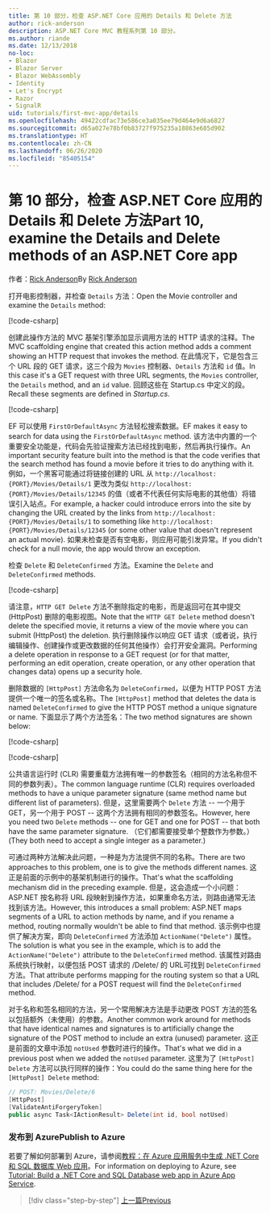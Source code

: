 ```yaml
---
title: 第 10 部分，检查 ASP.NET Core 应用的 Details 和 Delete 方法
author: rick-anderson
description: ASP.NET Core MVC 教程系列第 10 部分。
ms.author: riande
ms.date: 12/13/2018
no-loc:
- Blazor
- Blazor Server
- Blazor WebAssembly
- Identity
- Let's Encrypt
- Razor
- SignalR
uid: tutorials/first-mvc-app/details
ms.openlocfilehash: 49422cdfac73e586ce3a035ee79d464e9d6a6827
ms.sourcegitcommit: d65a027e78bf0b83727f975235a18863e685d902
ms.translationtype: HT
ms.contentlocale: zh-CN
ms.lasthandoff: 06/26/2020
ms.locfileid: "85405154"
---
```

# <a name="part-10-examine-the-details-and-delete-methods-of-an-aspnet-core-app"></a><span data-ttu-id="c2f9b-103">第 10 部分，检查 ASP.NET Core 应用的 Details 和 Delete 方法</span><span class="sxs-lookup"><span data-stu-id="c2f9b-103">Part 10, examine the Details and Delete methods of an ASP.NET Core app</span></span>

<span data-ttu-id="c2f9b-104">作者：[Rick Anderson](https://twitter.com/RickAndMSFT)</span><span class="sxs-lookup"><span data-stu-id="c2f9b-104">By [Rick Anderson](https://twitter.com/RickAndMSFT)</span></span>

<span data-ttu-id="c2f9b-105">打开电影控制器，并检查 `Details` 方法：</span><span class="sxs-lookup"><span data-stu-id="c2f9b-105">Open the Movie controller and examine the `Details` method:</span></span>

[!code-csharp[](start-mvc/sample/MvcMovie22/Controllers/MoviesController.cs?name=snippet_details)]

<span data-ttu-id="c2f9b-106">创建此操作方法的 MVC 基架引擎添加显示调用方法的 HTTP 请求的注释。</span><span class="sxs-lookup"><span data-stu-id="c2f9b-106">The MVC scaffolding engine that created this action method adds a comment showing an HTTP request that invokes the method.</span></span> <span data-ttu-id="c2f9b-107">在此情况下，它是包含三个 URL 段的 GET 请求，这三个段为 `Movies` 控制器、`Details` 方法和 `id` 值。</span><span class="sxs-lookup"><span data-stu-id="c2f9b-107">In this case it's a GET request with three URL segments, the `Movies` controller, the `Details` method, and an `id` value.</span></span> <span data-ttu-id="c2f9b-108">回顾这些在 Startup.cs 中定义的段。</span><span class="sxs-lookup"><span data-stu-id="c2f9b-108">Recall these segments are defined in *Startup.cs*.</span></span>

[!code-csharp[](start-mvc/sample/MvcMovie3/Startup.cs?highlight=5&name=snippet_1)]

<span data-ttu-id="c2f9b-109">EF 可以使用 `FirstOrDefaultAsync` 方法轻松搜索数据。</span><span class="sxs-lookup"><span data-stu-id="c2f9b-109">EF makes it easy to search for data using the `FirstOrDefaultAsync` method.</span></span> <span data-ttu-id="c2f9b-110">该方法中内置的一个重要安全功能是，代码会先验证搜索方法已经找到电影，然后再执行操作。</span><span class="sxs-lookup"><span data-stu-id="c2f9b-110">An important security feature built into the method is that the code verifies that the search method has found a movie before it tries to do anything with it.</span></span> <span data-ttu-id="c2f9b-111">例如，一个黑客可能通过将链接创建的 URL 从 `http://localhost:{PORT}/Movies/Details/1` 更改为类似 `http://localhost:{PORT}/Movies/Details/12345` 的值（或者不代表任何实际电影的其他值）将错误引入站点。</span><span class="sxs-lookup"><span data-stu-id="c2f9b-111">For example, a hacker could introduce errors into the site by changing the URL created by the links from `http://localhost:{PORT}/Movies/Details/1` to something like  `http://localhost:{PORT}/Movies/Details/12345` (or some other value that doesn't represent an actual movie).</span></span> <span data-ttu-id="c2f9b-112">如果未检查是否有空电影，则应用可能引发异常。</span><span class="sxs-lookup"><span data-stu-id="c2f9b-112">If you didn't check for a null movie, the app would throw an exception.</span></span>

<span data-ttu-id="c2f9b-113">检查 `Delete` 和 `DeleteConfirmed` 方法。</span><span class="sxs-lookup"><span data-stu-id="c2f9b-113">Examine the `Delete` and `DeleteConfirmed` methods.</span></span>

[!code-csharp[](start-mvc/sample/MvcMovie22/Controllers/MoviesController.cs?name=snippet_delete)]

<span data-ttu-id="c2f9b-114">请注意，`HTTP GET Delete` 方法不删除指定的电影，而是返回可在其中提交 (HttpPost) 删除的电影视图。</span><span class="sxs-lookup"><span data-stu-id="c2f9b-114">Note that the `HTTP GET Delete` method doesn't delete the specified movie, it returns a view of the movie where you can submit (HttpPost) the deletion.</span></span> <span data-ttu-id="c2f9b-115">执行删除操作以响应 GET 请求（或者说，执行编辑操作、创建操作或更改数据的任何其他操作）会打开安全漏洞。</span><span class="sxs-lookup"><span data-stu-id="c2f9b-115">Performing a delete operation in response to a GET request (or for that matter, performing an edit operation, create operation, or any other operation that changes data) opens up a security hole.</span></span>

<span data-ttu-id="c2f9b-116">删除数据的 `[HttpPost]` 方法命名为 `DeleteConfirmed`，以便为 HTTP POST 方法提供一个唯一的签名或名称。</span><span class="sxs-lookup"><span data-stu-id="c2f9b-116">The `[HttpPost]` method that deletes the data is named `DeleteConfirmed` to give the HTTP POST method a unique signature or name.</span></span> <span data-ttu-id="c2f9b-117">下面显示了两个方法签名：</span><span class="sxs-lookup"><span data-stu-id="c2f9b-117">The two method signatures are shown below:</span></span>

[!code-csharp[](start-mvc/sample/MvcMovie/Controllers/MoviesController.cs?name=snippet_delete2)]

[!code-csharp[](start-mvc/sample/MvcMovie/Controllers/MoviesController.cs?name=snippet_delete3)]

<span data-ttu-id="c2f9b-118">公共语言运行时 (CLR) 需要重载方法拥有唯一的参数签名（相同的方法名称但不同的参数列表）。</span><span class="sxs-lookup"><span data-stu-id="c2f9b-118">The common language runtime (CLR) requires overloaded methods to have a unique parameter signature (same method name but different list of parameters).</span></span> <span data-ttu-id="c2f9b-119">但是，这里需要两个 `Delete` 方法 -- 一个用于 GET，另一个用于 POST -- 这两个方法拥有相同的参数签名。</span><span class="sxs-lookup"><span data-stu-id="c2f9b-119">However, here you need two `Delete` methods -- one for GET and one for POST -- that both have the same parameter signature.</span></span> <span data-ttu-id="c2f9b-120">（它们都需要接受单个整数作为参数。）</span><span class="sxs-lookup"><span data-stu-id="c2f9b-120">(They both need to accept a single integer as a parameter.)</span></span>

<span data-ttu-id="c2f9b-121">可通过两种方法解决此问题，一种是为方法提供不同的名称。</span><span class="sxs-lookup"><span data-stu-id="c2f9b-121">There are two approaches to this problem, one is to give the methods different names.</span></span> <span data-ttu-id="c2f9b-122">这正是前面的示例中的基架机制进行的操作。</span><span class="sxs-lookup"><span data-stu-id="c2f9b-122">That's what the scaffolding mechanism did in the preceding example.</span></span> <span data-ttu-id="c2f9b-123">但是，这会造成一个小问题：ASP.NET 按名称将 URL 段映射到操作方法，如果重命名方法，则路由通常无法找到该方法。</span><span class="sxs-lookup"><span data-stu-id="c2f9b-123">However, this introduces a small problem: ASP.NET maps segments of a URL to action methods by name, and if you rename a method, routing normally wouldn't be able to find that method.</span></span> <span data-ttu-id="c2f9b-124">该示例中也提供了解决方案，即向 `DeleteConfirmed` 方法添加 `ActionName("Delete")` 属性。</span><span class="sxs-lookup"><span data-stu-id="c2f9b-124">The solution is what you see in the example, which is to add the `ActionName("Delete")` attribute to the `DeleteConfirmed` method.</span></span> <span data-ttu-id="c2f9b-125">该属性对路由系统执行映射，以便包括 POST 请求的 /Delete/ 的 URL可找到 `DeleteConfirmed` 方法。</span><span class="sxs-lookup"><span data-stu-id="c2f9b-125">That attribute performs mapping for the routing system so that a URL that includes /Delete/ for a POST request will find the `DeleteConfirmed` method.</span></span>

<span data-ttu-id="c2f9b-126">对于名称和签名相同的方法，另一个常用解决方法是手动更改 POST 方法的签名以包括额外（未使用）的参数。</span><span class="sxs-lookup"><span data-stu-id="c2f9b-126">Another common work around for methods that have identical names and signatures is to artificially change the signature of the POST method to include an extra (unused) parameter.</span></span> <span data-ttu-id="c2f9b-127">这正是前面的文章中添加 `notUsed` 参数时进行的操作。</span><span class="sxs-lookup"><span data-stu-id="c2f9b-127">That's what we did in a previous post when we added the `notUsed` parameter.</span></span> <span data-ttu-id="c2f9b-128">这里为了 `[HttpPost] Delete` 方法可以执行同样的操作：</span><span class="sxs-lookup"><span data-stu-id="c2f9b-128">You could do the same thing here for the `[HttpPost] Delete` method:</span></span>

```csharp
// POST: Movies/Delete/6
[HttpPost]
[ValidateAntiForgeryToken]
public async Task<IActionResult> Delete(int id, bool notUsed)
```

### <a name="publish-to-azure"></a><span data-ttu-id="c2f9b-129">发布到 Azure</span><span class="sxs-lookup"><span data-stu-id="c2f9b-129">Publish to Azure</span></span>

<span data-ttu-id="c2f9b-130">若要了解如何部署到 Azure，请参阅[教程：在 Azure 应用服务中生成 .NET Core 和 SQL 数据库 Web 应用](/azure/app-service/app-service-web-tutorial-dotnetcore-sqldb)。</span><span class="sxs-lookup"><span data-stu-id="c2f9b-130">For information on deploying to Azure, see [Tutorial: Build a .NET Core and SQL Database web app in Azure App Service](/azure/app-service/app-service-web-tutorial-dotnetcore-sqldb).</span></span>

> [!div class="step-by-step"]
> [<span data-ttu-id="c2f9b-131">上一篇</span><span class="sxs-lookup"><span data-stu-id="c2f9b-131">Previous</span></span>](validation.md)
